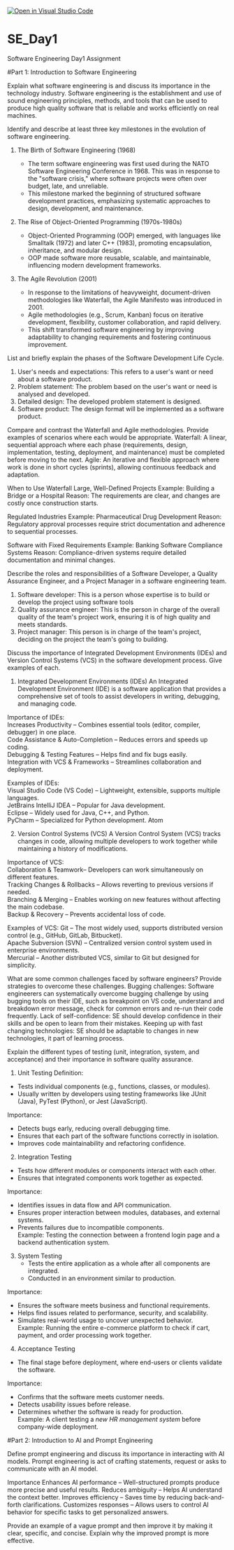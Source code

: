 [![Open in Visual Studio Code](https://classroom.github.com/assets/open-in-vscode-2e0aaae1b6195c2367325f4f02e2d04e9abb55f0b24a779b69b11b9e10269abc.svg)](https://classroom.github.com/online_ide?assignment_repo_id=18812504&assignment_repo_type=AssignmentRepo)
# SE_Day1
Software Engineering Day1 Assignment

#Part 1: Introduction to Software Engineering

Explain what software engineering is and discuss its importance in the technology industry.
Software engineering is the establishment and use of sound engineering principles, methods, and tools that can be used to produce high quality software that is reliable and works efficiently on real machines.


Identify and describe at least three key milestones in the evolution of software engineering.
1. The Birth of Software Engineering (1968)
   - The term software engineering was first used during the NATO Software Engineering Conference in 1968. This was in response to the "software crisis," where software projects were often over budget, late, and unreliable.
   - This milestone marked the beginning of structured software development practices, emphasizing systematic approaches to design, development, and maintenance.

2. The Rise of Object-Oriented Programming (1970s-1980s)
   - Object-Oriented Programming (OOP) emerged, with languages like Smalltalk (1972) and later C++ (1983), promoting encapsulation, inheritance, and modular design.
   - OOP made software more reusable, scalable, and maintainable, influencing modern development frameworks.

3. The Agile Revolution (2001)
   - In response to the limitations of heavyweight, document-driven methodologies like Waterfall, the Agile Manifesto was introduced in 2001.
   - Agile methodologies (e.g., Scrum, Kanban) focus on iterative development, flexibility, customer collaboration, and rapid delivery.
   - This shift transformed software engineering by improving adaptability to changing requirements and fostering continuous improvement.

List and briefly explain the phases of the Software Development Life Cycle.
1. User's needs and expectations: This refers to a user's want or need about a software product.
2. Problem statement: The problem based on the user's want or need is analysed and developed.
4. Detailed design: The developed problem statement is designed.
5. Software product: The design format will be implemented as a software product.

Compare and contrast the Waterfall and Agile methodologies. Provide examples of scenarios where each would be appropriate.
Waterfall: A linear, sequential approach where each phase (requirements, design, implementation, testing, deployment, and maintenance) must be completed before moving to the next.
Agile: An iterative and flexible approach where work is done in short cycles (sprints), allowing continuous feedback and adaptation.

When to Use Waterfall
Large, Well-Defined Projects
Example: Building a Bridge or a Hospital
Reason: The requirements are clear, and changes are costly once construction starts.

Regulated Industries
Example: Pharmaceutical Drug Development
Reason: Regulatory approval processes require strict documentation and adherence to sequential processes.

Software with Fixed Requirements
Example: Banking Software Compliance Systems
Reason: Compliance-driven systems require detailed documentation and minimal changes.

Describe the roles and responsibilities of a Software Developer, a Quality Assurance Engineer, and a Project Manager in a software engineering team.

1. Software developer: This is a person whose expertise is to build or develop the project using software tools
2. Quality assurance engineer: This is the person in charge of the overall quality of the team's project work, ensuring it is of high quality and meets standards.
3. Project manager: This person is in charge of the team's project, deciding on the project the team's going to building.

Discuss the importance of Integrated Development Environments (IDEs) and Version Control Systems (VCS) in the software development process. Give examples of each.

1. Integrated Development Environments (IDEs)
An Integrated Development Environment (IDE) is a software application that provides a comprehensive set of tools to assist developers in writing, debugging, and managing code.  

Importance of IDEs:  
Increases Productivity – Combines essential tools (editor, compiler, debugger) in one place.  
Code Assistance & Auto-Completion – Reduces errors and speeds up coding.  
Debugging & Testing Features – Helps find and fix bugs easily.  
Integration with VCS & Frameworks – Streamlines collaboration and deployment.  

Examples of IDEs:  
Visual Studio Code (VS Code) – Lightweight, extensible, supports multiple languages.  
JetBrains IntelliJ IDEA – Popular for Java development.  
Eclipse – Widely used for Java, C++, and Python.  
PyCharm – Specialized for Python development.
Atom

2. Version Control Systems (VCS)
A Version Control System (VCS) tracks changes in code, allowing multiple developers to work together while maintaining a history of modifications.  

Importance of VCS:  
Collaboration & Teamwork– Developers can work simultaneously on different features.  
Tracking Changes & Rollbacks – Allows reverting to previous versions if needed.  
Branching & Merging – Enables working on new features without affecting the main codebase.  
Backup & Recovery – Prevents accidental loss of code.  

Examples of VCS: 
Git – The most widely used, supports distributed version control (e.g., GitHub, GitLab, Bitbucket).  
Apache Subversion (SVN) – Centralized version control system used in enterprise environments.  
Mercurial – Another distributed VCS, similar to Git but designed for simplicity.  

What are some common challenges faced by software engineers? Provide strategies to overcome these challenges.
Bugging challenges: Software engineerers can systematically overcome bugging challenge by using bugging tools on their IDE, such as breakpoint on VS code, understand and breakdown error message, check for common errors and re-run their code frequently.
Lack of self-confidence: SE should develop confidence in their skills and be open to learn from their mistakes.
Keeping up with fast changing technologies: SE should be adaptable to changes in new technologies, it part of learning process.

Explain the different types of testing (unit, integration, system, and acceptance) and their importance in software quality assurance.

1. Unit Testing 
Definition:  
- Tests individual components (e.g., functions, classes, or modules).  
- Usually written by developers using testing frameworks like JUnit (Java), PyTest (Python), or Jest (JavaScript).  

Importance:  
- Detects bugs early, reducing overall debugging time.  
- Ensures that each part of the software functions correctly in isolation.  
- Improves code maintainability and refactoring confidence.  


2. Integration Testing 
- Tests how different modules or components interact with each other.  
- Ensures that integrated components work together as expected.  

Importance:
- Identifies issues in data flow and API communication.  
- Ensures proper interaction between modules, databases, and external systems.  
- Prevents failures due to incompatible components.  
  Example: Testing the connection between a frontend login page and a backend authentication system.  

3. System Testing
   - Tests the entire application as a whole after all components are integrated.  
   - Conducted in an environment similar to production.  

Importance:  
- Ensures the software meets business and functional requirements.  
- Helps find issues related to performance, security, and scalability.  
- Simulates real-world usage to uncover unexpected behavior.  
  Example: Running the entire e-commerce platform to check if cart, payment, and order processing work together.  

4. Acceptance Testing 
- The final stage before deployment, where end-users or clients validate the software.

Importance:  
- Confirms that the software meets customer needs.  
- Detects usability issues before release.  
- Determines whether the software is ready for production.  
Example: A client testing a *new HR management system* before company-wide deployment.  


#Part 2: Introduction to AI and Prompt Engineering


Define prompt engineering and discuss its importance in interacting with AI models.
Prompt engineering is act of crafting statements, request or asks to communicate with an AI model.

Importance
Enhances AI performance – Well-structured prompts produce more precise and useful results.
Reduces ambiguity – Helps AI understand the context better.
Improves efficiency – Saves time by reducing back-and-forth clarifications.
Customizes responses – Allows users to control AI behavior for specific tasks to get personalized answers.

Provide an example of a vague prompt and then improve it by making it clear, specific, and concise. Explain why the improved prompt is more effective.
